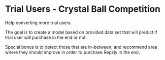 # Trial Users - Crystal Ball Competition
Help converting more trial users.

The goal is to create a model based on provided data set that will predict if trial user will purchase in the end or not.

Special bonus is to detect those that are in-between, and recommend area where they should improve in order to purchase Repsly in the end.
